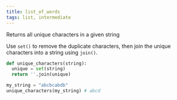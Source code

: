 ```yaml
---
title: list_of_words
tags: list, intermediate
---
```


Returns all unique characters in a given string

Use `set()` to remove the duplicate characters, then join the unique characters into a string using `join()`.

```py
def unique_characters(string):
  unique = set(string)
  return ''.join(unique)
```

```py
my_string = "abcbcabdb"
unique_characters(my_string) # abcd
```